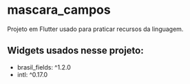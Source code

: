 # mascara_campos

Projeto em Flutter usado para praticar recursos da linguagem.

## Widgets usados nesse projeto:

 - brasil_fields: ^1.2.0
 - intl: ^0.17.0

